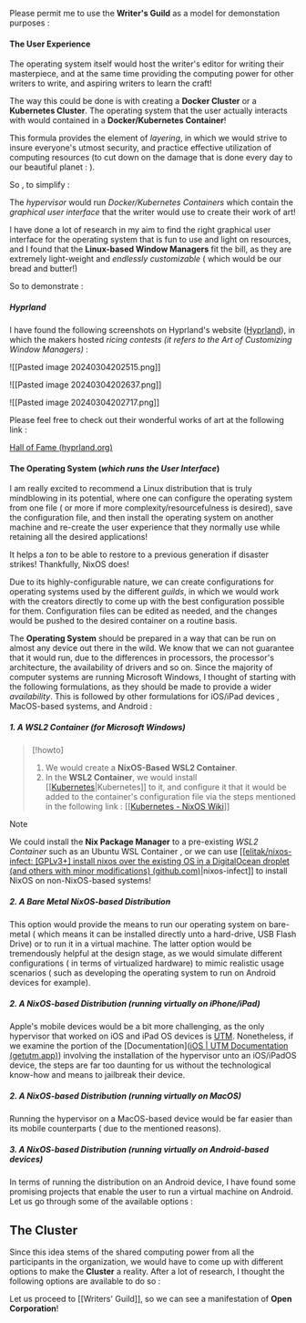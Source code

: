 


Please permit me to use the **Writer's Guild** as a model for demonstation purposes :



#### The User Experience 


The operating system itself would host the writer's editor for writing their masterpiece,  and at the same time providing the computing power for other writers to write, and aspiring writers to learn the craft!


The way this could be done is with creating a **Docker Cluster** or a **Kubernetes Cluster**. The operating system that the user actually interacts with would contained in a **Docker/Kubernetes Container**!

This formula provides the element of *layering*, in which we would strive to insure everyone's utmost security, and practice effective utilization of computing resources (to cut down on the damage that is done every day to our beautiful planet : ). 

So , to simplify : 


The *hypervisor*  would run *Docker/Kubernetes Containers* which contain the *graphical user interface* that the writer would use to create their work of art!


I have done a lot of research in my aim to find the right graphical user interface for the operating system that is fun to use and light on resources, and I found that the **Linux-based Window Managers** fit the bill, as they are extremely light-weight and *endlessly customizable* ( which would be our bread and butter!)




So to demonstrate : 



##### Hyprland 


I have found the following screenshots on Hyprland's website ([Hyprland](https://hyprland.org/)), in which the makers hosted *ricing contests (it refers to the Art of Customizing Window Managers)* : 


![[Pasted image 20240304202515.png]]



![[Pasted image 20240304202637.png]]



![[Pasted image 20240304202717.png]]



Please feel free to check out their wonderful works of art at the following link : 


[Hall of Fame (hyprland.org)](https://hyprland.org/hall_of_fame/)



#### The Operating System (*which runs the User Interface*)



I am really excited to recommend a Linux distribution that is truly mindblowing in its potential, where one can configure the operating system from one file ( or more if more complexity/resourcefulness is desired), save the configuration file, and then install the operating system on another machine and re-create the user experience that they normally use while retaining all the desired applications! 


It helps a *ton* to be able to restore to a previous generation if disaster strikes! Thankfully, NixOS does!


Due to its highly-configurable nature, we can create configurations for operating systems used by the different *guilds*, in which we would work with the creators directly to come up with the best configuration possible for them. Configuration files can be edited as needed, and the changes would be pushed to the desired container on a routine basis. 


The **Operating System** should be prepared in a way that can be run on almost any device out there in the wild. We know that we can not guarantee that it would run, due to the differences in processors, the processor's architecture, the availability of drivers and so on. Since the majority of computer systems are running Microsoft Windows, I thought of starting with the following formulations, as they should be made to provide a wider *availability*. This is followed by other formulations for iOS/iPad devices , MacOS-based systems,  and Android : 

##### 1. A WSL2 Container (for **Microsoft Windows**)

>[!howto]
>
>1. We would create a **NixOS-Based WSL2 Container**. 
>2. In the **WSL2 Container**, we would install [[[Kubernetes](https://kubernetes.io/)|Kubernetes]] to it, and configure it that it would be added to the container's configuration file via the steps mentioned in the following link : 
>   [[[Kubernetes - NixOS Wiki](https://nixos.wiki/wiki/Kubernetes)]]

>[!note]
>
>We could install the **Nix Package Manager** to a pre-existing *WSL2 Container* such as an Ubuntu WSL Container , or we can use [[[elitak/nixos-infect: [GPLv3+] install nixos over the existing OS in a DigitalOcean droplet (and others with minor modifications) (github.com)](https://github.com/elitak/nixos-infect)|nixos-infect]] to install NixOS on non-NixOS-based systems! 

##### 2. A Bare Metal NixOS-based Distribution


This option would provide the means to run our operating system on bare-metal ( which means it can be installed directly unto a hard-drive, USB Flash Drive) or to run it in a virtual machine. The latter option would be tremendously helpful at the design stage, as we would simulate different configurations ( in terms of virtualized hardware) to mimic realistic usage scenarios ( such as developing the operating system to run on Android devices for example). 

##### 2. A NixOS-based Distribution (running virtually on iPhone/iPad)


Apple's mobile devices would be a bit more challenging, as the only hypervisor that worked on iOS and iPad OS devices is [UTM](https://getutm.app/). Nonetheless,  if we examine the portion of the [Documentation]([iOS | UTM Documentation (getutm.app)](https://docs.getutm.app/installation/ios/)) involving the installation of the hypervisor unto an iOS/iPadOS device, the steps are far too daunting for us without the technological know-how and means to jailbreak their device.


##### 2. A NixOS-based Distribution (running virtually on MacOS)


Running the hypervisor on a MacOS-based device would be far easier than its mobile counterparts ( due to the mentioned reasons). 


##### 3. A NixOS-based Distribution (running virtually on Android-based devices)


In terms of running the distribution on an Android device, I have found some promising projects that enable the user to run a virtual machine on Android. Let us go through some of the available options :










## The Cluster


Since this idea stems of the shared computing power from all the participants in the organization, we would have to come up with different options to make the **Cluster** a reality. After a lot of research, I thought the following options are available to do so : 






























Let us proceed to [[Writers' Guild]], so we can see a manifestation of **Open Corporation**! 






